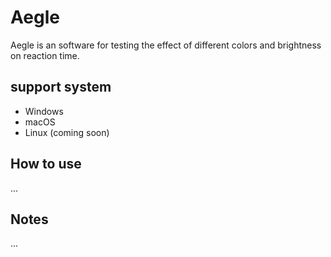 # Aegle
Aegle is an software for testing the effect of different colors and brightness on reaction time.

## support system
* Windows
* macOS
* Linux (coming soon)

## How to use
...

## Notes
...
